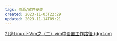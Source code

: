 ```yaml
---
tags: 资源/软件安装
created: 2023-11-03T22:29
updated: 2023-11-14T09:21
---
```

[打造Linux下Vim之（二）vim中设置工作路径 (dgrt.cn)](https://dgrt.cn/a/1533082.html?action=onClick)